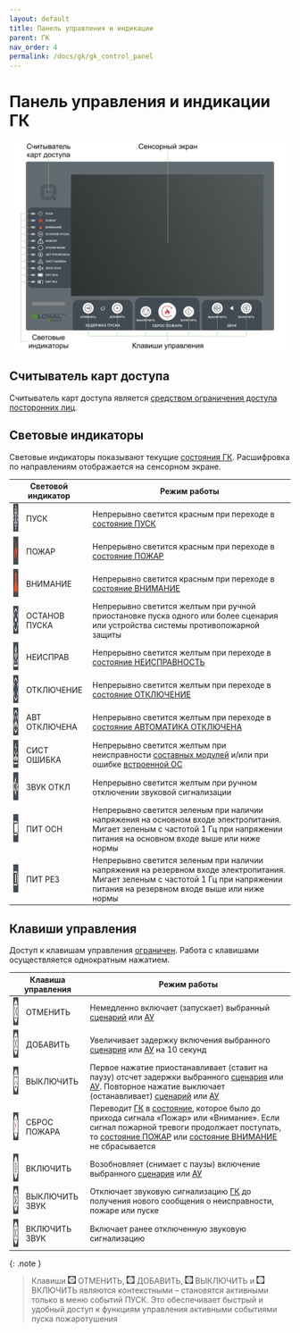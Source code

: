 ```yaml
---
layout: default
title: Панель управления и индикации
parent: ГК
nav_order: 4
permalink: /docs/gk/gk_control_panel
---
```


# Панель управления и индикации ГК
<p align="center">
<img src="../../assets/images/gk_control_panel.png">
</p>

## Считыватель карт доступа
Считыватель карт доступа является [средством ограничения доступа посторонних лиц].

## Световые индикаторы
Световые индикаторы показывают текущие [состояния ГК]. Расшифровка по направлениям отображается на сенсорном экране.

<table> 
  <thead> 
    <tr> 
      <th style="text-align: center" colspan="2">Световой индикатор</th>
      <th style="text-align: center">Режим работы</th>
    </tr>
  </thead> 
  <tbody>
    <tr>
      <td id="световой_индикатор_гк_пуск" style="text-align: center"><img src="../../assets/icons/light_indicators/li_pusk.png" width="50" height="50"></td>
      <td style="text-align: left">ПУСК</td>
      <td style="text-align: left">Непрерывно светится красным при переходе в <a href="/gk_manual/docs/gk/gk_conditions#состояние_гк_пуск">состояние ПУСК</a></td>
    </tr>
    <tr>
      <td id="световой_индикатор_гк_пожар" style="text-align: center"><img src="../../assets/icons/light_indicators/li_pozhar.png" width="50" height="50"></td>
      <td style="text-align: left">ПОЖАР</td>
      <td style="text-align: left">Непрерывно светится красным при переходе в <a href="/gk_manual/docs/gk/gk_conditions#состояние_гк_пожар">состояние ПОЖАР</a></td>
    </tr>
    <tr>
      <td id="световой_индикатор_гк_внимание" style="text-align: center"><img src="../../assets/icons/light_indicators/li_vnimanie.png" width="50" height="50"></td>
      <td style="text-align: left">ВНИМАНИЕ</td>
      <td style="text-align: left">Непрерывно светится красным при переходе в <a href="/gk_manual/docs/gk/gk_conditions#состояние_гк_внимание">состояние ВНИМАНИЕ</a></td>
    </tr>
    <tr>
      <td id="световой_индикатор_гк_останов_пуска" style="text-align: center"><img src="../../assets/icons/light_indicators/li_ostanov_puska.png" width="50" height="50"></td>
      <td style="text-align: left">ОСТАНОВ ПУСКА</td>
      <td style="text-align: left">Непрерывно светится желтым при ручной приостановке пуска одного или более сценария или устройства системы противопожарной защиты</td>
    </tr>
    <tr>
      <td id="световой_индикатор_гк_неисправ" style="text-align: center"><img src="../../assets/icons/light_indicators/li_neispravnost.png" width="50" height="50"></td>
      <td style="text-align: left">НЕИСПРАВ</td>
      <td style="text-align: left">Непрерывно светится желтым при переходе в <a href="/gk_manual/docs/gk/gk_conditions#состояние_гк_неисправность">состояние НЕИСПРАВНОСТЬ</a></td>
    </tr>
    <tr>
      <td id="световой_индикатор_гк_отключение" style="text-align: center"><img src="../../assets/icons/light_indicators/li_otkluchenie.png" width="50" height="50"></td>
      <td style="text-align: left">ОТКЛЮЧЕНИЕ</td>
      <td style="text-align: left">Непрерывно светится желтым при переходе в <a href="/gk_manual/docs/gk/gk_conditions#состояние_гк_отключение">состояние ОТКЛЮЧЕНИЕ</a></td>
    </tr>
    <tr>
      <td id="световой_индикатор_гк_авт_отключена" style="text-align: center"><img src="../../assets/icons/light_indicators/li_avt_otkluchena.png" width="50" height="50"></td>
      <td style="text-align: left">АВТ ОТКЛЮЧЕНА</td>
      <td style="text-align: left">Непрерывно светится желтым при переходе в <a href="/gk_manual/docs/gk/gk_conditions#состояние_гк_автоматика_отключена">состояние АВТОМАТИКА ОТКЛЮЧЕНА</a></td>
    </tr>
    <tr>
      <td id="световой_индикатор_гк_сист_ошибка" style="text-align: center"><img src="../../assets/icons/light_indicators/li_sist_oshibka.png" width="50" height="50"></td>
      <td style="text-align: left">СИСТ ОШИБКА</td>
      <td style="text-align: left">Непрерывно светится желтым при неисправности <a href="/gk_manual/docs/composite_modules#составные-модули">составных модулей</a> и/или при ошибке <a href="/gk_manual/docs/global_os#global-os">встроенной ОС</a></td>
    </tr>
    <tr>
      <td id="световой_индикатор_гк_звук_откл" style="text-align: center"><img src="../../assets/icons/light_indicators/li_zvuk_otkl.png" width="50" height="50"></td>
      <td style="text-align: left">ЗВУК ОТКЛ</td>
      <td style="text-align: left">Непрерывно светится желтым при ручном отключении звуковой сигнализации</td>
    </tr>
    <tr>
      <td id="световой_индикатор_гк_пит_осн" style="text-align: center"><img src="../../assets/icons/light_indicators/li_pit_osn.png" width="50" height="50"></td>
      <td style="text-align: left">ПИТ ОСН</td>
      <td style="text-align: left">Непрерывно светится зеленым при наличии напряжения на основном входе электропитания. Мигает зеленым с частотой 1 Гц при напряжении питания на основном входе выше или ниже нормы</td> 
    </tr>
    <tr>
      <td id="световой_индикатор_гк_пит_рез" style="text-align: center"><img src="../../assets/icons/light_indicators/li_pit_rez.png" width="50" height="50"></td>
      <td style="text-align: left">ПИТ РЕЗ</td>
      <td style="text-align: left">Непрерывно светится зеленым при наличии напряжения на резервном входе электропитания. Мигает зеленым с частотой 1 Гц при напряжении питания на резервном входе выше или ниже нормы</td> 
    </tr>
  </tbody>
</table>

## Клавиши управления
Доступ к клавишам управления [ограничен]. Работа с клавишами осуществляется однократным нажатием. 

<table> 
  <thead> 
    <tr> 
      <th style="text-align: center" colspan="2">Клавиша управления</th>
      <th style="text-align: center">Режим работы</th>
    </tr>
  </thead> 
  <tbody>
    <tr>
      <td id="клавиша_гк_отменить" style="text-align: center"><img src="../../assets/icons/keys/k_otmenit.png" width="50" height="50"></td>
      <td style="text-align: left">ОТМЕНИТЬ</td>
      <td style="text-align: left">Немедленно включает (запускает) выбранный <a href="/gk_manual/docs/scenarios#сценарии">сценарий</a> или <a href="/gk_manual/docs/address_devices#адресные-устройства">АУ</a></td>
    </tr>
    <tr>
      <td id="клавиша_гк_добавить" style="text-align: center"><img src="../../assets/icons/keys/k_dobavit.png" width="50" height="50"></td>
      <td style="text-align: left">ДОБАВИТЬ</td>
      <td style="text-align: left">Увеличивает задержку включения выбранного <a href="/gk_manual/docs/scenarios#сценарии">сценария</a> или <a href="/gk_manual/docs/address_devices#адресные-устройства">АУ</a> на 10 секунд</td>
    </tr>
    <tr>
      <td id="клавиша_гк_выключить" style="text-align: center"><img src="../../assets/icons/keys/k_vyykluchit.png" width="50" height="50"></td>
      <td style="text-align: left">ВЫКЛЮЧИТЬ</td>
      <td style="text-align: left">Первое нажатие приостанавливает (ставит на паузу) отсчет задержки выбранного <a href="/gk_manual/docs/scenarios#сценарии">сценария</a> или <a href="/gk_manual/docs/address_devices#адресные-устройства">АУ</a>. Повторное нажатие выключает (останавливает) <a href="/gk_manual/docs/scenarios#сценарии">сценарий</a> или <a href="/gk_manual/docs/address_devices#адресные-устройства">АУ</a></td>
    </tr>
    <tr>
      <td id="клавиша_гк_сброс_пожара" style="text-align: center"><img src="../../assets/icons/keys/k_sbros_pozhara.png" width="50" height="50"></td>
      <td style="text-align: left">СБРОС ПОЖАРА</td>
      <td style="text-align: left">Переводит <a href="/gk_manual/docs/gk#гк">ГК</a> в <a href="/gk_manual/gk/gk_conditions#состояния-гк">состояние</a>, которое было до прихода сигнала «Пожар» или «Внимание». Если сигнал пожарной тревоги продолжает поступать, то <a href="/gk_manual/gk/gk_conditions#состояние_гк_пожар">состояние ПОЖАР</a> или <a href="/gk_manual/gk/gk_conditions#состояние_гк_внимание">состояние ВНИМАНИЕ</a> не сбрасывается</td>
    </tr>
    <tr>
      <td id="клавиша_гк_включить" style="text-align: center"><img src="../../assets/icons/keys/k_vkluchit.png" width="50" height="50"></td>
      <td style="text-align: left">ВКЛЮЧИТЬ</td>
      <td style="text-align: left">Возобновляет (снимает с паузы) включение выбранного <a href="/gk_manual/docs/scenarios#сценарии">сценария</a> или <a href="/gk_manual/docs/address_devices#адресные-устройства">АУ</a></td>
    </tr>
    <tr>
      <td id="клавиша_гк_выключить_звук" style="text-align: center"><img src="../../assets/icons/keys/k_vyykluchit_zvuk.png" width="50" height="50"></td>
      <td style="text-align: left">ВЫКЛЮЧИТЬ ЗВУК</td>
      <td style="text-align: left">Отключает звуковую сигнализацию <a href="/gk_manual/docs/gk#гк">ГК</a> до получения нового сообщения о неисправности, пожаре или пуске</td>
    </tr>
    <tr>
      <td id="клавиша_гк_включить_звук" style="text-align: center"><img src="../../assets/icons/keys/k_vkluchit_zvuk.png" width="50" height="50"></td>
      <td style="text-align: left">ВКЛЮЧИТЬ ЗВУК</td>
      <td style="text-align: left">Включает ранее отключенную звуковую сигнализацию</td>
    </tr>   
  </tbody>
</table>

{: .note }
> Клавиши <img src="../../assets/icons/keys/k_otmenit.png" width="14" height="14"> ОТМЕНИТЬ, <img src="../../assets/icons/keys/k_dobavit.png" width="14" height="14"> ДОБАВИТЬ, <img src="../../assets/icons/keys/k_vyykluchit.png" width="14" height="14"> ВЫКЛЮЧИТЬ и <img src="../../assets/icons/keys/k_vkluchit.png" width="14" height="14"> ВКЛЮЧИТЬ являются контекстными – становятся активными только в меню событий ПУСК. Это обеспечивает быстрый и удобный доступ к функциям управления активными событиями пуска пожаротушения

[средством ограничения доступа посторонних лиц]: /gk_manual/docs/global_system/acms#ограничение-доступа
[ограничен]: /gk_manual/docs/global_system/acms#ограничение-доступа
[состояния ГК]: /gk_manual/docs/gk/gk_conditions#состояния-гк

